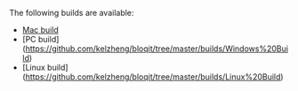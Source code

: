 The following builds are available:
- [Mac build](https://github.com/kelzheng/bloqit/tree/master/builds/bloqit-mac.app.zip)
- [PC build] (https://github.com/kelzheng/bloqit/tree/master/builds/Windows%20Build)
- [Linux build] (https://github.com/kelzheng/bloqit/tree/master/builds/Linux%20Build)
